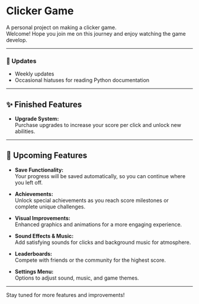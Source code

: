 # Clicker Game

A personal project on making a clicker game.  
Welcome! Hope you join me on this journey and enjoy watching the game develop.

---

### 📅 Updates

- Weekly updates
- Occasional hiatuses for reading Python documentation

---

## ✨ Finished Features

- **Upgrade System:**  
  Purchase upgrades to increase your score per click and unlock new abilities.
  
---

## 🚀 Upcoming Features

- **Save Functionality:**  
  Your progress will be saved automatically, so you can continue where you left off.

- **Achievements:**  
  Unlock special achievements as you reach score milestones or complete unique challenges.

- **Visual Improvements:**  
  Enhanced graphics and animations for a more engaging experience.

- **Sound Effects & Music:**  
  Add satisfying sounds for clicks and background music for atmosphere.

- **Leaderboards:**  
  Compete with friends or the community for the highest score.

- **Settings Menu:**  
  Options to adjust sound, music, and game themes.

---

Stay tuned for more features and improvements!
